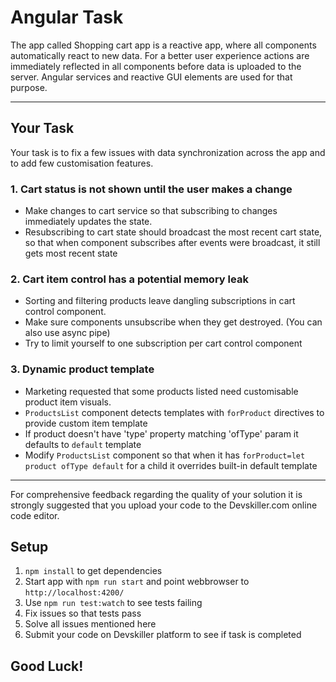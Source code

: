 # Angular Task

The app called Shopping cart app is a reactive app, where all components automatically react to new data.
For a  better user experience actions are immediately reflected in all components before data is uploaded to the server.
Angular services and reactive GUI elements are used for that purpose.

---

## Your Task

Your task is to fix a few issues with data synchronization across the app and to add few customisation features.

### 1. Cart status is not shown until the user makes a change
- Make changes to cart service so that subscribing to changes immediately updates the state.
- Resubscribing to cart state should broadcast the most recent cart state, so that when component subscribes after events were broadcast, it still gets most recent state

### 2. Cart item control has a potential memory leak
- Sorting and filtering products leave dangling subscriptions in cart control component.
- Make sure components unsubscribe when they get destroyed. (You can also use async pipe)
- Try to limit yourself to one subscription per cart control component

### 3. Dynamic product template
- Marketing requested that some products listed need customisable product item visuals.
- `ProductsList` component detects templates with `forProduct` directives to provide custom item template
- If product doesn't have 'type' property matching 'ofType' param it defaults to `default` template
- Modify `ProductsList` component so that when it has `forProduct=let product ofType default` for a child it overrides built-in default template

---

For comprehensive feedback regarding the quality of your solution it is strongly suggested that you upload your code to the Devskiller.com online code editor.

## Setup

1. `npm install` to get dependencies
2. Start app with `npm run start` and point webbrowser to `http://localhost:4200/`
3. Use `npm run test:watch` to see tests failing
4. Fix issues so that tests pass
5. Solve all issues mentioned here
6. Submit your code on Devskiller platform to see if task is completed

## Good Luck!
